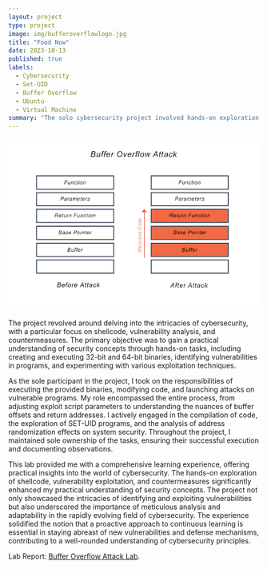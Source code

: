 ```yaml
---
layout: project
type: project
image: img/bufferoverflowlogo.jpg
title: "Food Now"
date: 2023-10-13
published: true
labels:
  - Cybersecurity
  - Set-UID
  - Buffer Overflow
  - Ubuntu
  - Virtual Machine
summary: "The solo cybersecurity project involved hands-on exploration of shellcode, vulnerability exploitation, and countermeasures, providing a comprehensive learning experience and reinforcing the importance of adaptability and continuous learning in the dynamic field of cybersecurity."
---
```


<img class="img-fluid" src="../img/buffer-overflow-diagram.png">

The project revolved around delving into the intricacies of cybersecurity, with a particular focus on shellcode, vulnerability analysis, and countermeasures. The primary objective was to gain a practical understanding of security concepts through hands-on tasks, including creating and executing 32-bit and 64-bit binaries, identifying vulnerabilities in programs, and experimenting with various exploitation techniques.

As the sole participant in the project, I took on the responsibilities of executing the provided binaries, modifying code, and launching attacks on vulnerable programs. My role encompassed the entire process, from adjusting exploit script parameters to understanding the nuances of buffer offsets and return addresses. I actively engaged in the compilation of code, the exploration of SET-UID programs, and the analysis of address randomization effects on system security. Throughout the project, I maintained sole ownership of the tasks, ensuring their successful execution and documenting observations.

This lab provided me with a comprehensive learning experience, offering practical insights into the world of cybersecurity. The hands-on exploration of shellcode, vulnerability exploitation, and countermeasures significantly enhanced my practical understanding of security concepts. The project not only showcased the intricacies of identifying and exploiting vulnerabilities but also underscored the importance of meticulous analysis and adaptability in the rapidly evolving field of cybersecurity. The experience solidified the notion that a proactive approach to continuous learning is essential in staying abreast of new vulnerabilities and defense mechanisms, contributing to a well-rounded understanding of cybersecurity principles.


Lab Report: [Buffer Overflow Attack Lab](https://github.com/jonahlene/bufferoverflowlab/blob/main/EE406_Lab2BufferOverflowSetUID_LabReport.pdf).
